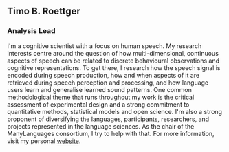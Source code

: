## **Timo B. Roettger**

### Analysis Lead

I'm a cognitive scientist with a focus on human speech. My research interests centre around the question of how multi-dimensional, continuous aspects of speech can be related to discrete behavioural observations and cognitive representations. To get there, I research how the speech signal is encoded during speech production, how and when aspects of it are retrieved during speech perception and processing, and how language users learn and generalise learned sound patterns. One common methodological theme that runs throughout my work is the critical assessment of experimental design and a strong commitment to quantitative methods, statistical models and open science. I'm also a strong proponent of diversifying the languages, participants, researchers, and projects represented in the language sciences. As the chair of the ManyLanguages consortium, I try to help with that. For more information, visit my personal [website](https://timo-b-roettger.github.io).
